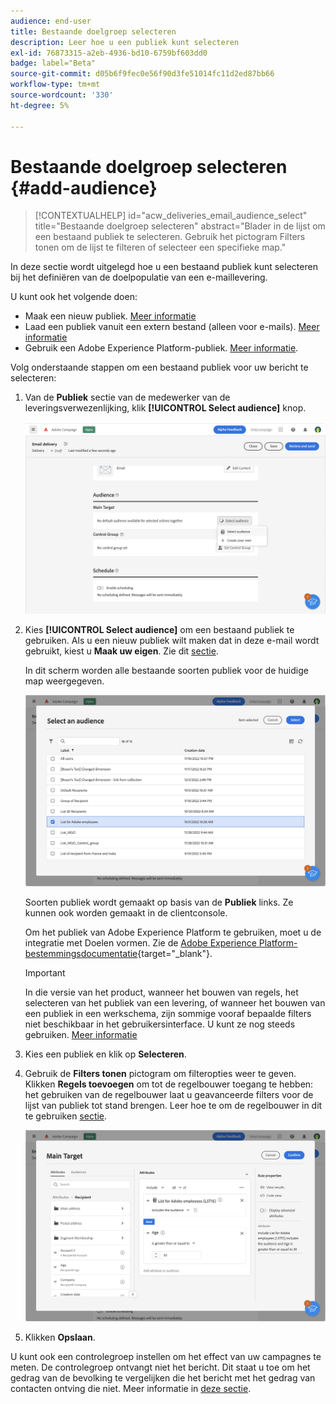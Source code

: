 ```yaml
---
audience: end-user
title: Bestaande doelgroep selecteren
description: Leer hoe u een publiek kunt selecteren
exl-id: 76873315-a2eb-4936-bd10-6759bf603dd0
badge: label="Beta"
source-git-commit: d05b6f9fec0e56f90d3fe51014fc11d2ed87bb66
workflow-type: tm+mt
source-wordcount: '330'
ht-degree: 5%

---
```



# Bestaande doelgroep selecteren {#add-audience}

>[!CONTEXTUALHELP]
>id="acw_deliveries_email_audience_select"
>title="Bestaande doelgroep selecteren"
>abstract="Blader in de lijst om een bestaand publiek te selecteren. Gebruik het pictogram Filters tonen om de lijst te filteren of selecteer een specifieke map."

In deze sectie wordt uitgelegd hoe u een bestaand publiek kunt selecteren bij het definiëren van de doelpopulatie van een e-maillevering.

U kunt ook het volgende doen:

* Maak een nieuw publiek. [Meer informatie](segment-builder.md)
* Laad een publiek vanuit een extern bestand (alleen voor e-mails). [Meer informatie](file-audience.md)
* Gebruik een Adobe Experience Platform-publiek. [Meer informatie](aep-audience.md).


Volg onderstaande stappen om een bestaand publiek voor uw bericht te selecteren:

1. Van de **Publiek** sectie van de medewerker van de leveringsverwezenlijking, klik **[!UICONTROL Select audience]** knop.

   ![](assets/create-audience.png)

1. Kies **[!UICONTROL Select audience]** om een bestaand publiek te gebruiken. Als u een nieuw publiek wilt maken dat in deze e-mail wordt gebruikt, kiest u **Maak uw eigen**. Zie dit [sectie](segment-builder.md).

   In dit scherm worden alle bestaande soorten publiek voor de huidige map weergegeven.

   ![](assets/create-audience2.png)

   Soorten publiek wordt gemaakt op basis van de **Publiek** links. Ze kunnen ook worden gemaakt in de clientconsole.

   Om het publiek van Adobe Experience Platform te gebruiken, moet u de integratie met Doelen vormen. Zie de [Adobe Experience Platform-bestemmingsdocumentatie](https://experienceleague.adobe.com/docs/experience-platform/destinations/home.html?lang=nl){target="_blank"}.

   >[!IMPORTANT]
   >
   >In die versie van het product, wanneer het bouwen van regels, het selecteren van het publiek van een levering, of wanneer het bouwen van een publiek in een werkschema, zijn sommige vooraf bepaalde filters niet beschikbaar in het gebruikersinterface. U kunt ze nog steeds gebruiken. [Meer informatie](../get-started/guardrails.md#predefined-filters-filters-guardrails-limitations)

1. Kies een publiek en klik op **Selecteren**.
1. Gebruik de **Filters tonen** pictogram om filteropties weer te geven. Klikken **Regels toevoegen** om tot de regelbouwer toegang te hebben: het gebruiken van de regelbouwer laat u geavanceerde filters voor de lijst van publiek tot stand brengen. Leer hoe te om de regelbouwer in dit te gebruiken [sectie](segment-builder.md).

   ![](assets/create-audience4.png)

1. Klikken **Opslaan**.

U kunt ook een controlegroep instellen om het effect van uw campagnes te meten. De controlegroep ontvangt niet het bericht. Dit staat u toe om het gedrag van de bevolking te vergelijken die het bericht met het gedrag van contacten ontving die niet. Meer informatie in [deze sectie](control-group.md).